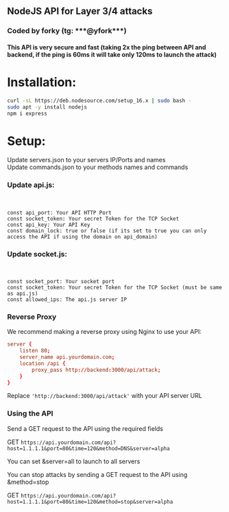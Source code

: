 <h2>NodeJS API for Layer 3/4 attacks</h2>

<h3>Coded by forky (tg: ***@yfork***)</h3>

<h4>This API is very secure and fast (taking 2x the ping between API and backend, if the ping is 60ms it will take only 120ms to launch the attack)</h4>


<h1>Installation:</h1>

```sh
curl -sL https://deb.nodesource.com/setup_16.x | sudo bash -
sudo apt -y install nodejs
npm i express
```

<h1>Setup:</h1>

Update servers.json to your servers IP/Ports and names<br>
Update commands.json to your methods names and commands<br>
<h3>Update api.js:</h3><br>

```
const api_port: Your API HTTP Port
const socket_token: Your secret Token for the TCP Socket
const api_key: Your API Key
const domain_lock: true or false (if its set to true you can only access the API if using the domain on api_domain)
```

<h3>Update socket.js:</h3><br>

```
const socket_port: Your socket port
const socket_token: Your secret Token for the TCP Socket (must be same as api.js)
const allowed_ips: The api.js server IP
```

### Reverse Proxy

We recommend making a reverse proxy using Nginx to use your API:

```conf
server {
    listen 80;
    server_name api.yourdomain.com;
    location /api {
        proxy_pass http://backend:3000/api/attack;
    }
}
```

Replace `'http://backend:3000/api/attack'` with your API server URL

### Using the API

Send a GET request to the API using the required fields

GET `https://api.yourdomain.com/api?host=1.1.1.1&port=80&time=120&method=DNS&server=alpha`

You can set &server=all to launch to all servers

You can stop attacks by sending a GET request to the API using &method=stop

GET `https://api.yourdomain.com/api?host=1.1.1.1&port=80&time=120&method=stop&server=alpha`

